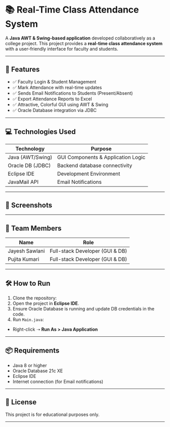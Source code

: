 # 📚 Real-Time Class Attendance System

A **Java AWT & Swing-based application** developed collaboratively as a college project. This project provides a **real-time class attendance system** with a user-friendly interface for faculty and students.

---

## 🚀 Features
- ✅ Faculty Login & Student Management
- ✅ Mark Attendance with real-time updates
- ✅ Sends Email Notifications to Students (Present/Absent)
- ✅ Export Attendance Reports to Excel
- ✅ Attractive, Colorful GUI using AWT & Swing
- ✅ Oracle Database integration via JDBC

---

## 💻 Technologies Used
| Technology      | Purpose                               |
|-----------------|---------------------------------------|
| Java (AWT/Swing)| GUI Components & Application Logic    |
| Oracle DB (JDBC)| Backend database connectivity         |
| Eclipse IDE      | Development Environment               |
| JavaMail API     | Email Notifications                  |

---

## 📸 Screenshots


---

## 👥 Team Members
| Name            | Role                          |
|-----------------|---------------------------------|
| Jayesh Sawlani  | Full-stack Developer (GUI & DB)|
| Pujita Kumari   | Full-stack Developer (GUI & DB)|


---

## 🛠️ How to Run
1. Clone the repository:
2. Open the project in **Eclipse IDE**.
3. Ensure Oracle Database is running and update DB credentials in the code.
4. Run `Main.java`:
- Right-click ➝ **Run As > Java Application**

---

## 📦 Requirements
- Java 8 or higher
- Oracle Database 21c XE
- Eclipse IDE
- Internet connection (for Email notifications)

---

## 📖 License
This project is for educational purposes only.

---

